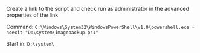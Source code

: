 Create a link to the script and check run as administrator in the advanced properties of the link

Command:
`C:\Windows\System32\WindowsPowerShell\v1.0\powershell.exe -noexit "D:\system\imagebackup.ps1"`

Start in:
`D:\system\`